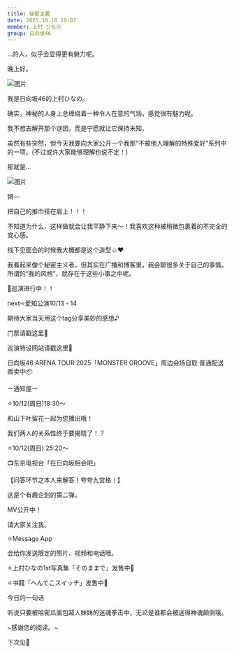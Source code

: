 ```yaml
---
title: 秘密主義
date: 2025.10.10 19:07
member: 上村 ひなの
group: 日向坂46
---
```


…的人，似乎会显得更有魅力呢。


晚上好。

![图片](https://cdn.hinatazaka46.com/files/14/diary/official/member/moblog/202510/mobpTwe0R.jpg)

我是日向坂46的上村ひなの。



确实，神秘的人身上总缠绕着一种令人在意的气场，感觉很有魅力呢。

我不想去解开那个谜团，而是宁愿就让它保持未知。









虽然有些突然，但今天我要向大家公开一个我那“不被他人理解的特殊爱好”系列中的一项。(不过或许大家能够理解也说不定！)





那就是…

![图片](https://cdn.hinatazaka46.com/files/14/diary/official/member/moblog/202510/mob3Kls2P.jpg)

锵—




把自己的推巾搭在肩上！！！

不知道为什么，这样做就会让我平静下来～！我喜欢这种被稍微包裹着的不完全的安心感。

线下见面会的时候我大概都是这个造型☺️❤️











我看起来像个秘密主义者，但其实在广播和博客里，我会聊很多关于自己的事情。所谓的“我的风格”，就存在于这些小事之中呢。











📢巡演进行中！！


next⇨爱知公演10/13・14

期待大家当天用这个tag分享美妙的感想♪


门票请戳这里🎫

巡演特设网站请戳这里👻




日向坂46 ARENA TOUR 2025「MONSTER GROOVE」周边会场自取·普通配送贩卖中📦

ー通知屋ー






⚪︎10/12(周日)18:30〜

和山下叶留花一起为您播出哦！



我们两人的关系性终于要揭晓了！？

⚪︎10/12(周日) 25:20〜




📺东京电视台「在日向坂相会吧」

【问答环节之本人来解答！夸夸九宫格！】












这是个有趣企划的第二弹。


MV公开中！

请大家关注我。

⚪︎Message App

会给你发送限定的照片、视频和电话哦。


︎⚪︎上村ひなの1st写真集「そのままで」发售中📸


⚪︎书籍「へんてこスイッチ」发售中📘

今日的一句话

听说只要被哈密瓜面包超人妹妹的迷魂拳击中，无论是谁都会被迷得神魂颠倒哦。

~感谢您的阅读。~


下次见🪽